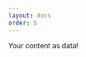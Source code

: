 ```yaml
---
layout: docs
order: 5
---
```


<app-heading-box heading="Content As Data">
  <p>Your content as data!</p>
</app-heading-box>
